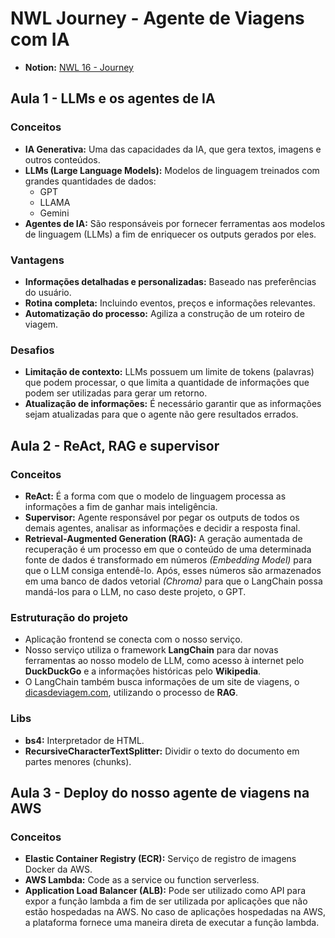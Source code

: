 # NWL Journey - Agente de Viagens com IA

- **Notion:** [NWL 16 - Journey](https://efficient-sloth-d85.notion.site/NLW-16-Journey-013b69ad79894122824abd76bc0dab9b)

## Aula 1 - LLMs e os agentes de IA

### Conceitos

- **IA Generativa:** Uma das capacidades da IA, que gera textos, imagens e outros conteúdos.
- **LLMs (Large Language Models):** Modelos de linguagem treinados com grandes quantidades de dados:
  - GPT
  - LLAMA
  - Gemini
- **Agentes de IA:** São responsáveis por fornecer ferramentas aos modelos de linguagem (LLMs) a fim de enriquecer os outputs gerados por eles.

### Vantagens

- **Informações detalhadas e personalizadas:** Baseado nas preferências do usuário.
- **Rotina completa:** Incluindo eventos, preços e informações relevantes.
- **Automatização do processo:** Agiliza a construção de um roteiro de viagem.

### Desafios

- **Limitação de contexto:** LLMs possuem um limite de tokens (palavras) que podem processar, o que limita a quantidade de informações que podem ser utilizadas para gerar um retorno.
- **Atualização de informações:** É necessário garantir que as informações sejam atualizadas para que o agente não gere resultados errados.

## Aula 2 - ReAct, RAG e supervisor

### Conceitos

- **ReAct:** É a forma com que o modelo de linguagem processa as informações a fim de ganhar mais inteligência.
- **Supervisor:** Agente responsável por pegar os outputs de todos os demais agentes, analisar as informações e decidir a resposta final.
- **Retrieval-Augmented Generation (RAG):** A geração aumentada de recuperação é um processo em que o conteúdo de uma determinada fonte de dados é transformado em números *(Embedding Model)* para que o LLM consiga entendê-lo. Após, esses números são armazenados em uma banco de dados vetorial *(Chroma)* para que o LangChain possa mandá-los para o LLM, no caso deste projeto, o GPT.

### Estruturação do projeto

- Aplicação frontend se conecta com o nosso serviço.
- Nosso serviço utiliza o framework **LangChain** para dar novas ferramentas ao nosso modelo de LLM, como acesso à internet pelo **DuckDuckGo** e a informações históricas pelo **Wikipedia**.
- O LangChain também busca informações de um site de viagens, o [dicasdeviagem.com](dicasdeviagem.com), utilizando o processo de **RAG**.

### Libs

- **bs4:** Interpretador de HTML.
- **RecursiveCharacterTextSplitter:** Dividir o texto do documento em partes menores (chunks).

## Aula 3 - Deploy do nosso agente de viagens na AWS

### Conceitos

- **Elastic Container Registry (ECR):** Serviço de registro de imagens Docker da AWS.
- **AWS Lambda:** Code as a service ou function serverless.
- **Application Load Balancer (ALB):** Pode ser utilizado como API para expor a função lambda a fim de ser utilizada por aplicações que não estão hospedadas na AWS. No caso de aplicações hospedadas na AWS, a plataforma fornece uma maneira direta de executar a função lambda.

